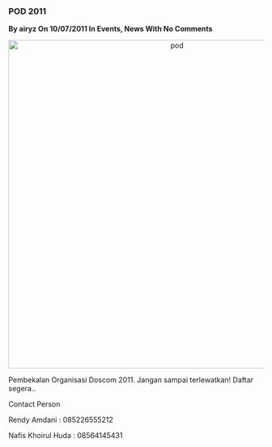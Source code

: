 ### **POD 2011**
**By airyz On 10/07/2011 In Events, News With No Comments**

<p align="center">
	<img src="./posts/2011-07-10-pod-2011/263730_1827649294298_1332279177_1507638_1806657_n.jpg" height="650px" alt="pod">
</p> 

Pembekalan Organisasi Doscom 2011. Jangan sampai terlewatkan! Daftar segera.. 

Contact Person

Rendy Amdani : 085226555212

Nafis Khoirul Huda : 08564145431

